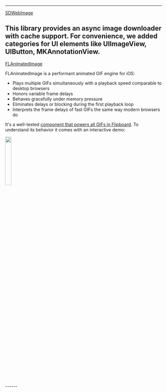 ------

[SDWebImage](https://github.com/SDWebImage/SDWebImage)

This library provides an async image downloader with cache support. For convenience, we added categories for UI elements like UIImageView, UIButton, MKAnnotationView.
------
[FLAnimatedImage](https://github.com/Flipboard/FLAnimatedImage)

FLAnimatedImage is a performant animated GIF engine for iOS:

- Plays multiple GIFs simultaneously with a playback speed comparable to desktop browsers
- Honors variable frame delays
- Behaves gracefully under memory pressure
- Eliminates delays or blocking during the first playback loop
- Interprets the frame delays of fast GIFs the same way modern browsers do

It's a well-tested [component that powers all GIFs in Flipboard](http://engineering.flipboard.com/2014/05/animated-gif). To understand its behavior it comes with an interactive demo:

 <p align="left">
<img src="https://github.com/Flipboard/FLAnimatedImage/raw/master/images/flanimatedimage-demo-player.gif" style='height: 20%; width: 20%; object-fit: contain'/>
</p>
------
